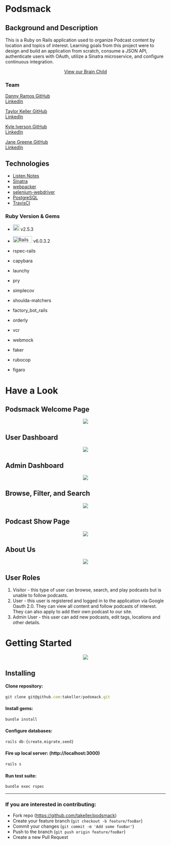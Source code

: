 # Podsmack

## Background and Description

This is a Ruby on Rails application used to organize Podcast content by location and topics of interest. Learning goals from this project were to design and build an application from scratch, consume a JSON API, authenticate users with OAuth, utilize a Sinatra microservice, and configure continuous integration.

<p align="center">
  <a href="https://podsmack.herokuapp.com/">View our Brain Child</a>
 </p>

### Team
<p>
<a href="https://github.com/muydanny">Danny Ramos GitHub</a>
</br>
<a href="https://www.linkedin.com/in/danny-ramos-j/">LinkedIn</a>
</p>
<p>
<a href="https://github.com/takeller">Taylor Keller GitHub</a>
</br>
<a href="https://www.linkedin.com/in/taylor-a-keller/">LinkedIn</a>
</p>
<p>
<a href="https://github.com/kiverso">Kyle Iverson GitHub</a>
</br>
<a href="https://www.linkedin.com/in/kyleiverson/">LinkedIn</a>
</p>
<p>
<a href="https://github.com/janegreene">Jane Greene GitHub</a>
</br>
<a href="https://www.linkedin.com/in/jane-greene-mba/">LinkedIn</a>
</p>

## Technologies
* [Listen Notes](https://www.listennotes.com/api/docs/)
* [Sinatra](http://sinatrarb.com/documentation.html)
* [webpacker](https://github.com/rails/webpacker)
* [selenium-webdriver](https://www.seleniumhq.org/docs/03_webdriver.jsp)
* [PostgreSQL](https://www.postgresql.org/)
* [TravisCI](https://travis-ci.org/)

### Ruby Version & Gems
- <img src="https://upload.wikimedia.org/wikipedia/commons/thumb/7/73/Ruby_logo.svg/200px-Ruby_logo.svg.png" alt="Ruby Logo" width="20" height="20"/> v2.5.3
- <img src="https://upload.wikimedia.org/wikipedia/commons/thumb/6/62/Ruby_On_Rails_Logo.svg/200px-Ruby_On_Rails_Logo.svg.png" alt="Rails Logo" width="60" height="20" /> v6.0.3.2

- rspec-rails
- capybara
- launchy
- pry
- simplecov
- shoulda-matchers
- factory_bot_rails
- orderly
- vcr
- webmock
- faker
- rubocop
- figaro

# Have a Look
## Podsmack Welcome Page
<p align="center">
 <img src="https://i.imgur.com/Hzf2h58.png">
</p>

## User Dashboard
<p align="center">
 <img src="https://i.imgur.com/wGTpD1t.png">
</p>

## Admin Dashboard
<p align="center">
 <img src="https://i.imgur.com/74H1Sgw.png">
</p>

## Browse, Filter, and Search
<p align="center">
 <img src="https://i.imgur.com/dBNrNtj.png">
</p>

## Podcast Show Page
<p align="center">
 <img src="https://i.imgur.com/qvo7JuI.png">
</p>

## About Us
<p align="center">
 <img src="https://i.imgur.com/gYYVIHz.png">
</p>

## User Roles

1. Visitor - this type of user can browse, search, and play podcasts but is unable to follow podcasts.
2. User - this user is registered and logged in to the application via Google Oauth 2.0. They can view all content and follow podcasts of interest. They can also apply to add their own podcast to our site.
3. Admin User - this user can add new podcasts, edit tags, locations and other details.

# Getting Started

<p align="center">
 <img src="https://i.imgur.com/d7Ysmwh.png">
</p>

## Installing

#### Clone repository:
```javascript
git clone git@github.com:takeller/podsmack.git
```
#### Install gems:
```javascript
bundle install
```
#### Configure databases:
```javascript
rails db:{create,migrate,seed}
```
#### Fire up local server: (http://localhost:3000)
```javascript
rails s
```
#### Run test suite:
```javascript
bundle exec rspec
```

---

 ### If you are interested in contributing:
- Fork repo (https://github.com/takeller/podsmack)
- Create your feature branch (`git checkout -b feature/fooBar`)
- Commit your changes (`git commit -m 'Add some fooBar'`)
- Push to the branch (`git push origin feature/fooBar`)
- Create a new Pull Request
